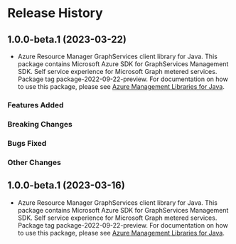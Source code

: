 # Release History

## 1.0.0-beta.1 (2023-03-22)

- Azure Resource Manager GraphServices client library for Java. This package contains Microsoft Azure SDK for GraphServices Management SDK. Self service experience for Microsoft Graph metered services. Package tag package-2022-09-22-preview. For documentation on how to use this package, please see [Azure Management Libraries for Java](https://aka.ms/azsdk/java/mgmt).

### Features Added

### Breaking Changes

### Bugs Fixed

### Other Changes

## 1.0.0-beta.1 (2023-03-16)

- Azure Resource Manager GraphServices client library for Java. This package contains Microsoft Azure SDK for GraphServices Management SDK. Self service experience for Microsoft Graph metered services. Package tag package-2022-09-22-preview. For documentation on how to use this package, please see [Azure Management Libraries for Java](https://aka.ms/azsdk/java/mgmt).
